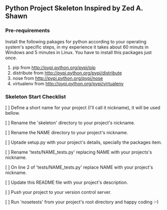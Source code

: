 Python Project Skeleton Inspired by Zed A. Shawn
------------------------------------------------

### Pre-requirements
Install the following pakages for python according to your operating system's
specific steps, in my experience it takes about 60 minuts in Windows and 5
minutes in Linux. You have to install this packages just once.

1. pip from http://pypi.python.org/pypi/pip
2. distribute from http://pypi.python.org/pypi/distribute
3. nose from http://pypi.python.org/pypi/nose
4. virtualenv from http://pypi.python.org/pypi/virtualenv

### Skeleton Start Checklist
[ ] Define a short name for your project (I'll call it nickname), it will be
    used bellow.

[ ] Rename the 'skeleton' directory to your project's nickname.

[ ] Rename the NAME directory to your project's nickname.

[ ] Uptade setup.py with your project's details, specially the packages item.

[ ] Rename 'tests/NAME_tests.py' replacing NAME with your projects's nickname.

[ ] On line 2 of 'tests/NAME_tests.py' replace NAME with your project's
    nickname.

[ ] Update this README file with your project's description.

[ ] Push your project to your version control server.

[ ] Run 'nosetests' from your project's root directory and happy coding :-)